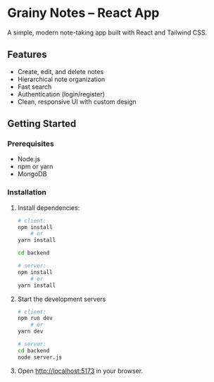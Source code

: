 # Grainy Notes – React App

A simple, modern note-taking app built with React and Tailwind CSS.

## Features

- Create, edit, and delete notes
- Hierarchical note organization
- Fast search
- Authentication (login/register)
- Clean, responsive UI with custom design

## Getting Started

### Prerequisites

- Node.js
- npm or yarn
- MongoDB

### Installation

1. Install dependencies:

    ```sh
    # client:
    npm install
        # or
    yarn install

    cd backend

    # server:
    npm install
        # or
    yarn install
    ```

2. Start the development servers

    ```sh
    # client:
    npm run dev
        # or
    yarn dev

    # server:
    cd backend
    node server.js
    ```

3. Open <http://localhost:5173> in your browser.
